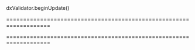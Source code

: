 <!--id-->dxValidator.beginUpdate()<!--/id-->
===================================================================
<!--hidden--><!--/hidden-->
===================================================================


